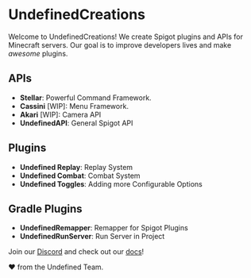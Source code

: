 
# UndefinedCreations

Welcome to UndefinedCreations! We create Spigot plugins and APIs for Minecraft servers. Our goal is to improve developers lives and make _awesome_ plugins.

## APIs
- **Stellar**: Powerful Command Framework.
- **Cassini** [WIP]: Menu Framework.
- **Akari** [WIP]: Camera API
- **UndefinedAPI**: General Spigot API

## Plugins
- **Undefined Replay**: Replay System
- **Undefined Combat**: Combat System
- **Undefined Toggles**: Adding more Configurable Options

## Gradle Plugins
- **UndefinedRemapper**: Remapper for Spigot Plugins
- **UndefinedRunServer**: Run Server in Project

Join our [Discord](https://discord.gg/undefinedcreations) and check out our [docs](https://docs.undefinedcreation.com)!

❤️ from the Undefined Team.
